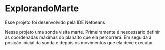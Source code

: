 # ExplorandoMarte

Esse projeto foi desenvolvido pela IDE Netbeans

Nesse projeto uma sonda visita marte.
Primeiramente é nescessário definir as coordenadas máximas do planalto que ela percorrerá. 
Em seguida a posição inicial da sonda e depois os movimentos que ela deve executar.
